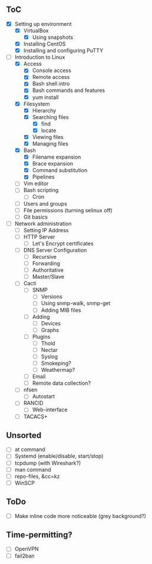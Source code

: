 ## ToC
- [x] Setting up environment
    - [x] VirtualBox
        - [x] Using snapshots
    - [x] Installing CentOS
    - [x] Installing and configuring PuTTY
- [ ] Introduction to Linux
    - [x] Access
        - [x] Console access
        - [x] Remote access
        - [x] Bash shell intro
        - [x] Bash commands and features
        - [x] yum install
    - [x] Filesystem
        - [x] Hierarchy
        - [x] Searching files
            - [x] find
            - [x] locate
        - [x] Viewing files
        - [x] Managing files
    - [x] Bash
        - [x] Filename expansion
        - [x] Brace expansion
        - [x] Command substitution
        - [x] Pipelines
    - [ ] Vim editor
    - [ ] Bash scripting
        - [ ] Cron
    - [ ] Users and groups
    - [ ] File permissions (turning selinux off)
    - [ ] Git basics
- [ ] Network administration
    - [ ] Setting IP Address
    - [ ] HTTP Server
        - [ ] Let's Encrypt certificates
    - [ ] DNS Server Configuration
        - [ ] Recursive
        - [ ] Forwarding
        - [ ] Authoritative
        - [ ] Master/Slave
    - [ ] Cacti
        - [ ] SNMP
            - [ ] Versions
            - [ ] Using snmp-walk, snmp-get
            - [ ] Adding MIB files
        - [ ] Adding
            - [ ] Devices
            - [ ] Graphs
        - [ ] Plugins
            - [ ] Thold
            - [ ] Nectar
            - [ ] Syslog
            - [ ] Smokeping?
            - [ ] Weathermap?
        - [ ] Email
        - [ ] Remote data collection?
    - [ ] nfsen
        - [ ] Autostart
    - [ ] RANCID
        - [ ] Web-interface
    - [ ] TACACS+

## Unsorted
- [ ] at command
- [ ] Systemd (enable/disable, start/stop)
- [ ] tcpdump (with Wireshark?)
- [ ] man command
- [ ] repo-files, &cc=kz
- [ ] WinSCP

## ToDo
- [ ] Make inline code more noticeable (grey background?)

## Time-permitting?
- [ ] OpenVPN
- [ ] fail2ban
